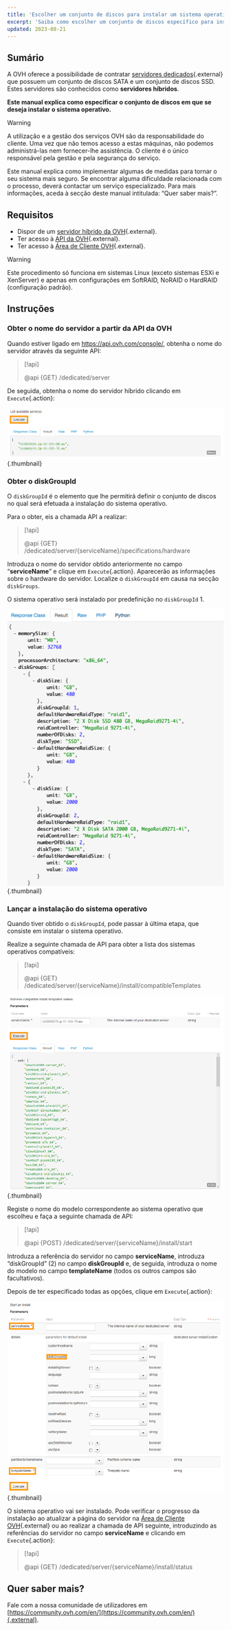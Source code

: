 ```yaml
---
title: 'Escolher um conjunto de discos para instalar um sistema operativo'
excerpt: 'Saiba como escolher um conjunto de discos específico para instalar um sistema operativo'
updated: 2023-08-21
---
```




## Sumário

A OVH oferece a possibilidade de contratar [servidores dedicados](https://www.ovh.pt/servidores_dedicados/){.external} que possuem um conjunto de discos SATA e um conjunto de discos SSD. Estes servidores são conhecidos como **servidores híbridos**.

**Este manual explica como especificar o conjunto de discos em que se deseja instalar o sistema operativo.**

> [!warning]
>
> A utilização e a gestão dos serviços OVH são da responsabilidade do cliente. Uma vez que não temos acesso a estas máquinas, não podemos administrá-las nem fornecer-lhe assistência. O cliente é o único responsável pela gestão e pela segurança do serviço.
>
> Este manual explica como implementar algumas de medidas para tornar o seu sistema mais seguro. Se encontrar alguma dificuldade relacionada com o processo, deverá contactar um serviço especializado. Para mais informações, aceda à secção deste manual intitulada: “Quer saber mais?”.
>

## Requisitos

* Dispor de um [servidor híbrido da OVH](https://www.ovh.pt/servidores_dedicados/){.external}.
* Ter acesso à [API da OVH](https://api.ovh.com/){.external}.
* Ter acesso à [Área de Cliente OVH](https://www.ovh.com/auth/?action=gotomanager&from=https://www.ovh.pt/&ovhSubsidiary=pt){.external}.

> [!warning]
>
> Este procedimento só funciona em sistemas Linux (exceto sistemas ESXi e XenServer) e apenas em configurações em SoftRAID, NoRAID o HardRAID (configuração padrão).
>

## Instruções

### Obter o nome do servidor a partir da API da OVH

Quando estiver ligado em <https://api.ovh.com/console/>, obtenha o nome do servidor através da seguinte API:

> [!api]
>
> @api {GET} /dedicated/server
>

De seguida, obtenha o nome do servidor híbrido clicando em `Execute`{.action}:

![Serviços disponíveis](images/services-01.png){.thumbnail}

### Obter o diskGroupId

O `diskGroupId` é o elemento que lhe permitirá definir o conjunto de discos no qual será efetuada a instalação do sistema operativo.

Para o obter, eis a chamada API a realizar:

> [!api]
>
> @api {GET} /dedicated/server/{serviceName}/specifications/hardware
>

Introduza o nome do servidor obtido anteriormente no campo “**serviceName**” e clique em `Execute`{.action}. Aparecerão as informações sobre o hardware do servidor. Localize o `diskGroupId` em causa na secção `diskGroups`.

O sistema operativo será instalado por predefinição no `diskGroupId` 1.

![Hybrid](images/hybrid-01.png){.thumbnail}

### Lançar a instalação do sistema operativo

Quando tiver obtido o `diskGroupId`, pode passar à última etapa, que consiste em instalar o sistema operativo.

Realize a seguinte chamada de API para obter a lista dos sistemas operativos compatíveis:

> [!api]
>
> @api {GET} /dedicated/server/{serviceName}/install/compatibleTemplates
>

![Modelos compatíveis](images/templates-01.png){.thumbnail}

Registe o nome do modelo correspondente ao sistema operativo que escolheu e faça a seguinte chamada de API:

> [!api]
>
> @api {POST} /dedicated/server/{serviceName}/install/start
>

Introduza a referência do servidor no campo **serviceName**, introduza “diskGroupId” (2) no campo **diskGroupId** e, de seguida, introduza o nome do modelo no campo **templateName** (todos os outros campos são facultativos).

Depois de ter especificado todas as opções, clique em `Execute`{.action}:

![Instalação](images/install-01.png){.thumbnail}

O sistema operativo vai ser instalado. Pode verificar o progresso da instalação ao atualizar a página do servidor na [Área de Cliente OVH](https://www.ovh.com/auth/?action=gotomanager&from=https://www.ovh.pt/&ovhSubsidiary=pt){.external} ou ao realizar a chamada de API seguinte, introduzindo as referências do servidor no campo **serviceName** e clicando em `Execute`{.action}:

> [!api]
>
> @api {GET} /dedicated/server/{serviceName}/install/status
>

## Quer saber mais?

Fale com a nossa comunidade de utilizadores em [https://community.ovh.com/en/](https://community.ovh.com/en/){.external}.
